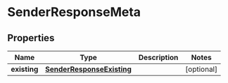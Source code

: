 
# SenderResponseMeta

## Properties
Name | Type | Description | Notes
------------ | ------------- | ------------- | -------------
**existing** | [**SenderResponseExisting**](SenderResponseExisting.md) |  |  [optional]



